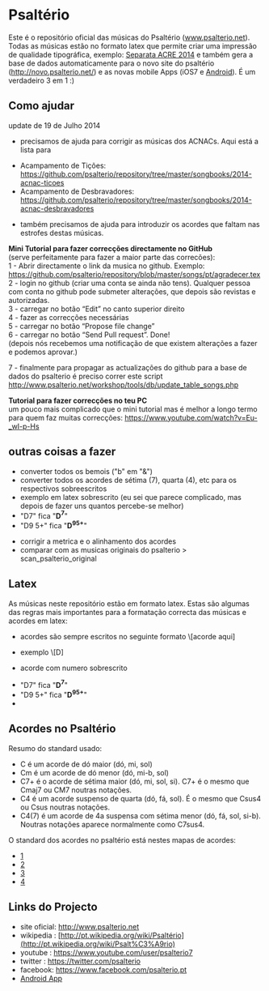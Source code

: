 Psaltério
=========
Este é o repositório oficial das músicas do Psaltério (www.psalterio.net).
Todas as músicas estão no formato latex que permite criar uma impressão de qualidade tipográfica, exemplo:  [Separata ACRE 2014](https://github.com/psalterio/repository/blob/master/songbooks/acre-2014/separata_acre_2014.pdf?raw=true) e também gera a base de dados automaticamente para o novo site do psaltério (http://novo.psalterio.net/) e as novas mobile Apps (iOS7 e [Android](https://play.google.com/store/apps/details?id=net.psalterio.psalterioandroid)). É um verdadeiro 3 em 1 :)


Como ajudar
-----------
update de 19 de Julho 2014
- precisamos de ajuda para corrigir as músicas dos ACNACs. Aqui está a lista para
 * Acampamento de Tições: https://github.com/psalterio/repository/tree/master/songbooks/2014-acnac-ticoes
 * Acampamento de Desbravadores: https://github.com/psalterio/repository/tree/master/songbooks/2014-acnac-desbravadores 
- também precisamos de ajuda para introduzir os acordes que faltam nas estrofes destas músicas. 


**Mini Tutorial para fazer correcções directamente no GitHub**  
(serve perfeitamente para fazer a maior parte das correcões):  
1 - Abrir directamente o link da musica no github. Exemplo:  
https://github.com/psalterio/repository/blob/master/songs/pt/agradecer.tex  
2 - login no github (criar uma conta se ainda não tens). Qualquer pessoa com conta no github pode submeter alterações, que depois são revistas e autorizadas.   
3 - carregar no botão “Edit” no canto superior direito  
4 - fazer as correcções necessárias   
5 - carregar no botão “Propose file change”  
6 - carregar no botão “Send Pull request”. Done!  
(depois nós recebemos uma notificação de que existem alterações a fazer e podemos aprovar.)

7 - finalmente para propagar as actualizações do github para a base de dados do psalterio é preciso correr este script
http://www.psalterio.net/workshop/tools/db/update_table_songs.php

**Tutorial para fazer correcções no teu PC**  
um pouco mais complicado que o mini tutorial mas é melhor a longo termo para quem faz muitas correcções: https://www.youtube.com/watch?v=Eu-_wI-p-Hs



outras coisas a fazer
---------------------
* converter todos os bemois ("b" em "&") 
* converter todos os acordes de sétima (7), quarta (4), etc para os respectivos sobreescritos
 * exemplo em latex sobrescrito (eu sei que parece complicado, mas depois de fazer uns quantos percebe-se melhor)
  * "D7" fica "**D$^{7}$**"
  * "D9 5+" fica "**D$^{9 5+}$**"
- corrigir a metrica e o alinhamento dos acordes
- comparar com as musicas originais do psalterio > scan_psalterio_original 


Latex
-----
As músicas neste repositório estão em formato latex. Estas são algumas das regras mais importantes para a formatação correcta das músicas e acordes em latex:
- acordes são sempre escritos no seguinte formato \\[acorde aqui]
 * exemplo \\[D]
- acorde com numero sobrescrito
 * "D7" fica "**D$^{7}$**"
 * "D9 5+" fica "**D$^{9 5+}$**"
 * 
 
Acordes no Psaltério
--------------------

Resumo do standard usado:
- C é um acorde de dó maior (dó, mi, sol)
- Cm é um acorde de dó menor (dó, mi-b, sol)
- C7+ é o acorde de sétima maior (dó, mi, sol, si). C7+ é o mesmo que Cmaj7 ou CM7 noutras notações.
- C4 é um acorde suspenso de quarta (dó, fá, sol). É o mesmo que Csus4 ou Csus noutras notações.
- C4(7) é um acorde de 4a suspensa com sétima menor (dó, fá, sol, si-b). Noutras notações aparece normalmente como C7sus4.

O standard dos acordes no psaltério está nestes mapas de acordes:
- [1](https://github.com/psalterio/repository/blob/master/songbooks/psalterio/scan_psalterio_original/0-3_mapa_acordes.jpg)
- [2](https://github.com/psalterio/repository/blob/master/songbooks/psalterio/scan_psalterio_original/0-4_mapa_acordes.jpg)
- [3](https://github.com/psalterio/repository/blob/master/songbooks/psalterio/scan_psalterio_original/0-5_mapa_acordes.jpg)
- [4](https://github.com/psalterio/repository/blob/master/songbooks/psalterio/scan_psalterio_original/0-6_mapa_acordes.jpg)

Links do Projecto
-----------------

- site oficial: http://www.psalterio.net
- wikipedia   : [http://pt.wikipedia.org/wiki/Psaltério](http://pt.wikipedia.org/wiki/Psalt%C3%A9rio)
- youtube     : https://www.youtube.com/user/psalterio7
- twitter : https://twitter.com/psalterio
- facebook: https://www.facebook.com/psalterio.pt
- [Android App](https://play.google.com/store/apps/details?id=net.psalterio.psalterioandroid)
